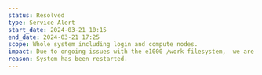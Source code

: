 ```yaml
---
status: Resolved
type: Service Alert
start_date: 2024-03-21 10:15
end_date: 2024-03-21 17:25
scope: Whole system including login and compute nodes.
impact: Due to ongoing issues with the e1000 /work filesystem,  we are removing Cirrus from service to resolve the issues.
reason: System has been restarted.
---
```

